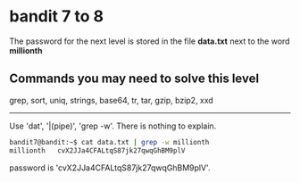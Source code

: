# bandit 7 to 8

The password for the next level is stored in the file **data.txt** next to the word **millionth**

## Commands you may need to solve this level

grep, sort, uniq, strings, base64, tr, tar, gzip, bzip2, xxd

---

Use 'dat', '|(pipe)', 'grep -w'. There is nothing to explain.

```bash
bandit7@bandit:~$ cat data.txt | grep -w millionth
millionth	cvX2JJa4CFALtqS87jk27qwqGhBM9plV
```

password is 'cvX2JJa4CFALtqS87jk27qwqGhBM9plV'.

